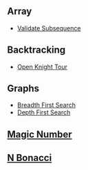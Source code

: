 
## Array
  * [Validate Subsequence](https://github.com/AlAbtAlgo/Dart/blob/master/array/validate_subsequence.dart)

## Backtracking
  * [Open Knight Tour](https://github.com/AlAbtAlgo/Dart/blob/master/backtracking/open_knight_tour.dart)

## Graphs
  * [Breadth First Search](https://github.com/AlAbtAlgo/Dart/blob/master/Graphs/breadth_first_search.dart)
  * [Depth First Search](https://github.com/AlAbtAlgo/Dart/blob/master/Graphs/depth_first_search.dart)

## [Magic Number](https://github.com/AlAbtAlgo/Dart/blob/master//magic_number.dart)

## [N Bonacci](https://github.com/AlAbtAlgo/Dart/blob/master//N_bonacci.dart)
